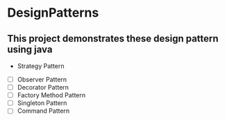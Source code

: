 # DesignPatterns

## This project demonstrates these design pattern using java 

 - Strategy Pattern
 - [ ] Observer Pattern
 - [ ] Decorator Pattern
 - [ ] Factory Method Pattern
 - [ ] Singleton Pattern
 - [ ] Command Pattern
